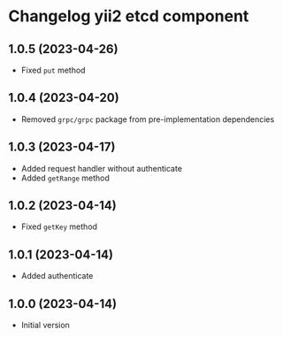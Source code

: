 # Changelog yii2 etcd component

## 1.0.5 (2023-04-26)
- Fixed `put` method

## 1.0.4 (2023-04-20)
- Removed `grpc/grpc` package from pre-implementation dependencies

## 1.0.3 (2023-04-17)
- Added request handler without authenticate
- Added `getRange` method

## 1.0.2 (2023-04-14)
- Fixed `getKey` method

## 1.0.1 (2023-04-14)
- Added authenticate

## 1.0.0 (2023-04-14)
- Initial version
